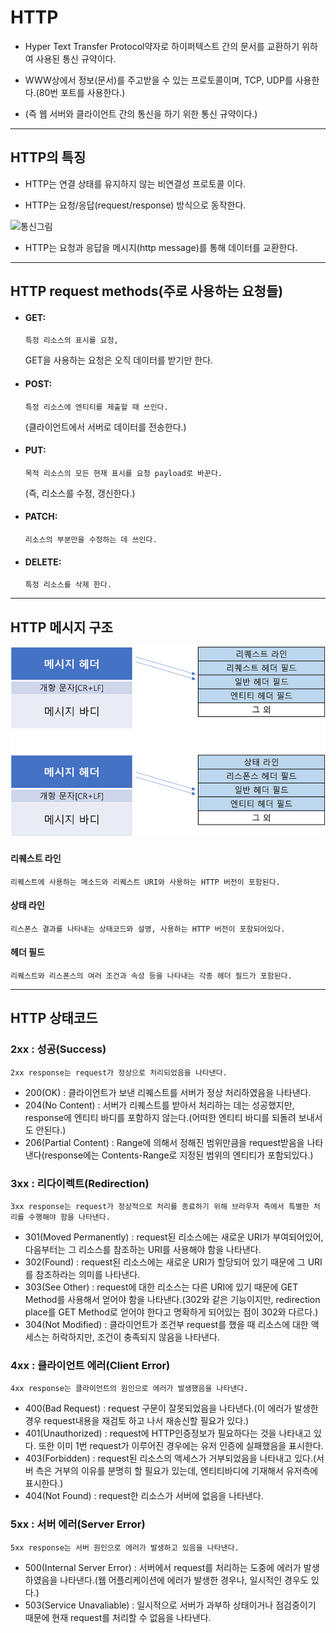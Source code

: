 # HTTP

- Hyper Text Transfer Protocol약자로 하이퍼텍스트 간의 문서를 교환하기 위하여 사용된 통신 규약이다.

- WWW상에서 정보(문서)를 주고받을 수 있는 프로토콜이며, TCP, UDP를 사용한다.(80번 포트를 사용한다.)

- (즉 웹 서버와 클라이언트 간의 통신을 하기 위한 통신 규약이다.)
---
## HTTP의 특징
- HTTP는 연결 상태를 유지하지 않는 비연결성 프로토콜 이다.

- HTTP는 요청/응답(request/response) 방식으로 동작한다.
  
![통신그림](https://t1.daumcdn.net/cfile/tistory/99971F345A93FB6D39)

- HTTP는 요청과 응답을 메시지(http message)를 통해 데이터를 교환한다.
---
## HTTP request methods(주로 사용하는 요청들)
  - #### GET: 
		특정 리소스의 표시를 요청, 
	​	GET을 사용하는 요청은 오직 데이터를 받기만 한다.
  - #### POST:
		특정 리소스에 엔티티를 제출할 때 쓰인다.
	​	(클라이언트에서 서버로 데이터를 전송한다.)
  - #### PUT:
		목적 리소스의 모든 현재 표시를 요청 payload로 바꾼다.
	​	(즉, 리소스를 수정, 갱신한다.) 
  - #### PATCH:
		리소스의 부분만을 수정하는 데 쓰인다.
  - #### DELETE: 
		특정 리소스를 삭제 한다.
---
## HTTP 메시지 구조
![구조그림](Images/그림1.png)
#### 리퀘스트 라인
	리퀘스트에 사용하는 메소드와 리퀘스트 URI와 사용하는 HTTP 버전이 포함된다.
#### 상태 라인
	리스폰스 결과를 나타내는 상태코드와 설명, 사용하는 HTTP 버전이 포함되어있다.
#### 헤더 필드
	리퀘스트와 리스폰스의 여러 조건과 속성 등을 나타내는 각종 헤더 필드가 포함된다.
---
## HTTP 상태코드

### 2xx : 성공(Success)
	2xx response는 request가 정상으로 처리되었음을 나타낸다.
- 200(OK) : 클라이언트가 보낸 리퀘스트를 서버가 정상 처리하였음을 나타낸다.
- 204(No Content) : 서버가 리퀘스트를 받아서 처리하는 데는 성공했지만, response에 엔티티 바디를 포함하지 않는다.(어떠한 엔티티 바디를 되돌려 보내서도 안된다.)
- 206(Partial Content) : Range에 의해서 정해진 범위만큼을 request받음을 나타낸다(response에는 Contents-Range로 지정된 범위의 엔티티가 포함되있다.)

### 3xx : 리다이렉트(Redirection)
	3xx response는 request가 정상적으로 처리를 종료하기 위해 브라우저 측에서 특별한 처리를 수행해야 함을 나타낸다.
- 301(Moved Permanently) : request된 리소스에는 새로운 URI가 부여되어있어, 다음부터는 그 리소스를 참조하는 URI를 사용해야 함을 나타낸다.
- 302(Found) : request된 리소스에는 새로운 URI가 할당되어 있기 때문에 그 URI를 참조하라는 의미를 나타낸다.
- 303(See Other) : request에 대한 리소스는 다른 URI에 있기 때문에 GET Method를 사용해서 얻어야 함을 나타낸다.(302와 같은 기능이지만, redirection place를 GET Method로 얻어야 한다고 명확하게 되어있는 점이 302와 다르다.)
- 304(Not Modified) : 클라이언트가 조건부 request를 했을 때 리소스에 대한 액세스는 허락하지만, 조건이 충족되지 않음을 나타낸다.

### 4xx : 클라이언트 에러(Client Error)
	4xx response는 클라이언트의 원인으로 에러가 발생했음을 나타낸다.
- 400(Bad Request) : request 구문이 잘못되었음을 나타낸다.(이 에러가 발생한 경우 request내용을 재검토 하고 나서 재송신할 필요가 있다.)
- 401(Unauthorized) : request에 HTTP인증정보가 필요하다는 것을 나타내고 있다. 또한 이미 1번 request가 이루어진 경우에는 유저 인증에 실패했음을 표시한다.
- 403(Forbidden) : request된 리소스의 액세스가 거부되었음을 나타내고 있다.(서버 측은 거부의 이유를 분명히 할 필요가 있는데, 엔티티바디에 기재해서 유저측에 표시한다.)
- 404(Not Found) : request한 리소스가 서버에 없음을 나타낸다.

### 5xx : 서버 에러(Server Error)
	5xx response는 서버 원인으로 에러가 발생하고 있음을 나타낸다.
- 500(Internal Server Error) : 서버에서 request를 처리하는 도중에 에러가 발생하였음을 나타낸다.(웹 어플리케이션에 에러가 발생한 경우나, 일시적인 경우도 있다.)
- 503(Service Unavaliable) : 일시적으로 서버가 과부하 상태이거나 점검중이기 때문에 현재 request를 처리할 수 없음을 나타낸다.
